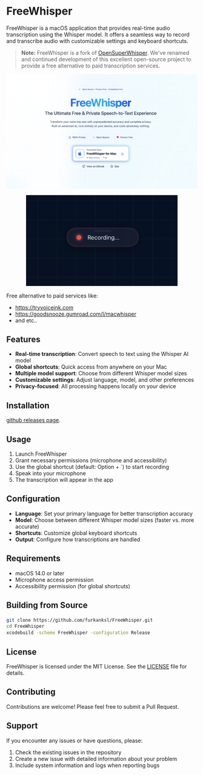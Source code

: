 # FreeWhisper

FreeWhisper is a macOS application that provides real-time audio transcription using the Whisper model. It offers a seamless way to record and transcribe audio with customizable settings and keyboard shortcuts.

> **Note:** FreeWhisper is a fork of [OpenSuperWhisper](https://github.com/Starmel/OpenSuperWhisper). We've renamed and continued development of this excellent open-source project to provide a free alternative to paid transcription services.

<p align="center">
    <img src="docs/website.png" width="800" />
</p>
<p align="center"> <img src="docs/image_indicator.png" width="400" />
</p>

Free alternative to paid services like:

- https://tryvoiceink.com
- https://goodsnooze.gumroad.com/l/macwhisper
- and etc..

## Features

- **Real-time transcription**: Convert speech to text using the Whisper AI model
- **Global shortcuts**: Quick access from anywhere on your Mac
- **Multiple model support**: Choose from different Whisper model sizes
- **Customizable settings**: Adjust language, model, and other preferences
- **Privacy-focused**: All processing happens locally on your device

## Installation

[github releases page](https://github.com/furkanksl/FreeWhisper/releases).

## Usage

1. Launch FreeWhisper
2. Grant necessary permissions (microphone and accessibility)
3. Use the global shortcut (default: Option + `) to start recording
4. Speak into your microphone
5. The transcription will appear in the app

## Configuration

- **Language**: Set your primary language for better transcription accuracy
- **Model**: Choose between different Whisper model sizes (faster vs. more accurate)
- **Shortcuts**: Customize global keyboard shortcuts
- **Output**: Configure how transcriptions are handled

## Requirements

- macOS 14.0 or later
- Microphone access permission
- Accessibility permission (for global shortcuts)

## Building from Source

```bash
git clone https://github.com/furkanksl/FreeWhisper.git
cd FreeWhisper
xcodebuild -scheme FreeWhisper -configuration Release
```

## License

FreeWhisper is licensed under the MIT License. See the [LICENSE](LICENSE) file for details.

## Contributing

Contributions are welcome! Please feel free to submit a Pull Request.

## Support

If you encounter any issues or have questions, please:

1. Check the existing issues in the repository
2. Create a new issue with detailed information about your problem
3. Include system information and logs when reporting bugs
